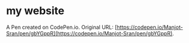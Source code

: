 # my website 

A Pen created on CodePen.io. Original URL: [https://codepen.io/Manjot-Sran/pen/gbYGppR](https://codepen.io/Manjot-Sran/pen/gbYGppR).

